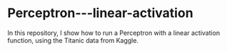 # Perceptron---linear-activation

In this repository, I show how to run a Perceptron with a linear activation function, using the Titanic data from Kaggle.
